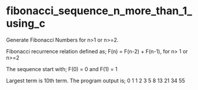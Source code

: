 # fibonacci_sequence_n_more_than_1_using_c
Generate Fibonacci Numbers for n>1 or n>=2.

Fibonacci recurrence relation defined as;
F(n) = F(n-2) + F(n-1), for n> 1 or n>=2

The sequence start with;
F(0) = 0 and F(1) = 1

Largest term is 10th term.
The program output is;
0 1 1 2 3 5 8 13 21 34 55
